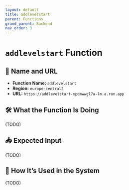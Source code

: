 ```yaml
---
layout: default
title: addlevelstart
parent: Functions
grand_parent: Backend
nav_order: 3
---
```


# `addlevelstart` Function

## 🔗 Name and URL

- **Function Name:** `addlevelstart`
- **Region:** `europe-central2`
- **URL:** `https://addlevelstart-xpdmwwgl7a-lm.a.run.app`

## 🛠️ What the Function Is Doing

(TODO)

## 📥 Expected Input

(TODO)

## 🔄 How It’s Used in the System

(TODO)
